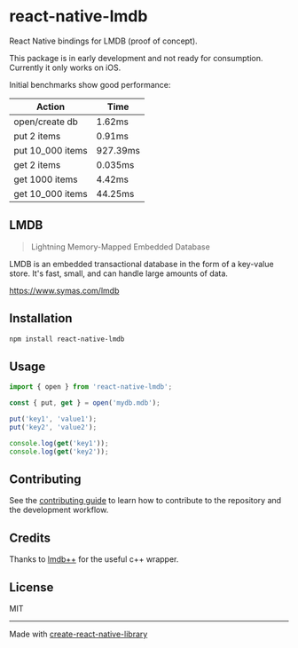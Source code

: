 # react-native-lmdb

React Native bindings for LMDB (proof of concept).

This package is in early development and not ready for consumption. Currently it only works on iOS.

Initial benchmarks show good performance:

| Action           | Time     |
| ---------------- | -------- |
| open/create db   | 1.62ms   |
| put 2 items      | 0.91ms   |
| put 10_000 items | 927.39ms |
| get 2 items      | 0.035ms  |
| get 1000 items   | 4.42ms   |
| get 10_000 items | 44.25ms  |

## LMDB

> Lightning Memory-Mapped Embedded Database

LMDB is an embedded transactional database in the form of a key-value store. It's fast, small, and can handle large amounts of data. 

https://www.symas.com/lmdb

## Installation

```sh
npm install react-native-lmdb
```

## Usage

```js
import { open } from 'react-native-lmdb';

const { put, get } = open('mydb.mdb');

put('key1', 'value1');
put('key2', 'value2');

console.log(get('key1'));
console.log(get('key2'));
```

## Contributing

See the [contributing guide](CONTRIBUTING.md) to learn how to contribute to the repository and the development workflow.

## Credits

Thanks to [lmdb++](https://github.com/drycpp/lmdbxx) for the useful c++ wrapper.

## License

MIT

---

Made with [create-react-native-library](https://github.com/callstack/react-native-builder-bob)

